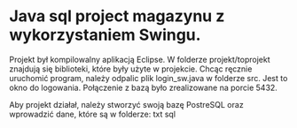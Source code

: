# Java sql project magazynu z wykorzystaniem Swingu.
Projekt był kompilowalny aplikacją Eclipse.
W folderze projekt/toprojekt znajdują się biblioteki, które były użyte w projekcie.
Chcąc ręcznie  uruchomić program, należy odpalic plik login_sw.java w folderze src. Jest to okno do logowania.
Połączenie z bazą było zrealizowane na porcie 5432.

Aby projekt działał, należy stworzyć swoją bazę PostreSQL oraz wprowadzić dane, które są w folderze: txt sql
